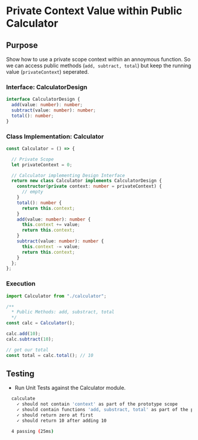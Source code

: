 # Private Context Value within Public Calculator

## Purpose
Show how to use a private scope context within an annoymous function. So we can access
public methods (`add, subtract, total`) but keep the running value (`privateContext`) seperated.

### Interface: CalculatorDesign
```ts
interface CalculatorDesign {
  add(value: number): number;
  subtract(value: number): number;
  total(): number;
}
```

### Class Implementation: Calculator
```ts
const Calculator = () => {

  // Private Scope
  let privateContext = 0;

  // Calculator implementing Design Interface
  return new class Calculator implements CalculatorDesign {
    constructor(private context: number = privateContext) {
      // empty
    }
    total(): number {
      return this.context;
    }
    add(value: number): number {
      this.context += value;
      return this.context;
    }
    subtract(value: number): number {
      this.context -= value;
      return this.context;
    }
  };
};
```

### Execution
```ts
import Calculator from "./calculator";

/**
  * Public Methods: add, substract, total
  */
const calc = Calculator();

calc.add(10);
calc.subtract(10);

// get our total
const total = calc.total(); // 10

```

## Testing

- Run Unit Tests against the Calculator module.
```bash
  calculate
    ✓ should not contain 'context' as part of the prototype scope
    ✓ should contain functions 'add, substract, total' as part of the prototype scope
    ✓ should return zero at first
    ✓ should return 10 after adding 10

  4 passing (25ms)
```

